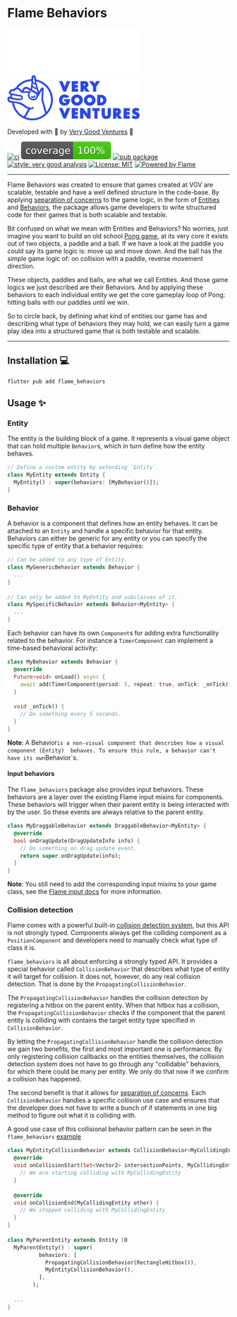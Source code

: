 # Flame Behaviors

[![Very Good Ventures][logo_white]][very_good_ventures_link_dark]
[![Very Good Ventures][logo_black]][very_good_ventures_link_light]

Developed with 💙 by [Very Good Ventures][very_good_ventures_link] 🦄

[![ci][ci_badge]][ci_link]
[![coverage][coverage_badge]][ci_link]
[![pub package][pub_badge]][pub_link]
[![style: very good analysis][very_good_analysis_badge]][very_good_analysis_link]
[![License: MIT][license_badge]][license_link]
[![Powered by Flame][flame_badge_link]]([flame_link])

---

Flame Behaviors was created to ensure that games created at VGV are scalable, testable and have a 
well defined structure in the code-base. By applying 
[separation of concerns][separation_of_concerns] to the game logic, in the form of 
[Entities](#entity) and [Behaviors](#behavior), the package allows game developers to write 
structured code for their games that is both scalable and testable.

Bit confused on what we mean with Entities and Behaviors? No worries, just imagine you want to 
build an old school [Pong game](https://en.wikipedia.org/wiki/Pong), at its very core it exists 
out of two objects, a paddle and a ball. If we have a look at the paddle you could say its game 
logic is: move up and move down. And the ball has the simple game logic of: on collision with a 
paddle, reverse movement direction.

These objects, paddles and balls, are what we call Entities. And those game logics we just 
described are their Behaviors. And by applying these behaviors to each individual entity we get 
the core gameplay loop of Pong: hitting balls with our paddles until we win.

So to circle back, by defining what kind of entities our game has and describing what type of 
behaviors they may hold, we can easily turn a game play idea into a structured game that is both 
testable and scalable.

---

## Installation 💻

```
flutter pub add flame_behaviors
```

## Usage ✨

### Entity

The entity is the building block of a game. It represents a visual game object that can hold 
multiple `Behavior`s, which in turn define how the entity behaves.

```dart
// Define a custom entity by extending `Entity`.
class MyEntity extends Entity {
  MyEntity() : super(behaviors: [MyBehavior()]);
}
```

### Behavior

A behavior is a component that defines how an entity behaves. It can be attached to an `Entity` 
and handle a specific behavior for that entity. Behaviors can either be generic for any entity 
or you can specify the specific type of entity that a behavior requires:

```dart
// Can be added to any type of Entity.
class MyGenericBehavior extends Behavior {
  ...
}

// Can only be added to MyEntity and subclasses of it.
class MySpecificBehavior extends Behavior<MyEntity> {
  ...
}
```

Each behavior can have its own `Component`s for adding extra functionality related to the 
behavior. For instance a `TimerComponent` can implement a time-based behavioral activity:

```dart
class MyBehavior extends Behavior {
  @override
  Future<void> onLoad() async {
    await add(TimerComponent(period: 5, repeat: true, onTick: _onTick));
  }

  void _onTick() {
    // Do something every 5 seconds.
  }
}
```

**Note**: A Behavior` is a non-visual component that describes how a visual component (Entity) 
behaves. To ensure this rule, a behavior can't have its own `Behavior`s.

#### Input behaviors

The `flame_behaviors` package also provides input behaviors. These behaviors are a 
layer over the existing Flame input mixins for components. These behaviors will 
trigger when their parent entity is being interacted with by the user. So these events 
are always relative to the parent entity.

```dart
class MyDraggableBehavior extends DraggableBehavior<MyEntity> {
  @override
  bool onDragUpdate(DragUpdateInfo info) {
    // Do something on drag update event.
    return super.onDragUpdate(info);
  }
}
```

**Note**: You still need to add the corresponding input mixins to your game class, see the 
[Flame input docs](https://docs.flame-engine.org/1.2.0/flame/inputs/inputs.html) for more 
information.

### Collision detection

Flame comes with a powerful built-in [collision detection system](https://docs.flame-engine.org/1.2.0/flame/collision_detection.html), 
but this API is not strongly typed. Components always get the colliding component as a 
`PositionComponent` and developers need to manually check what type of class it is. 

`flame_behaviors` is all about enforcing a strongly typed API. It provides a special behavior 
called `CollisionBehavior` that describes what type of entity it will target for collision. It 
does not, however, do any real collision detection. That is done by the 
`PropagatingCollisionBehavior`.

The `PropagatingCollisionBehavior` handles the collision detection by registering a hitbox on the 
parent entity. When that hitbox has a collision, the `PropagatingCollisionBehavior` checks if the 
component that the parent entity is colliding with contains the target entity type specified in 
`CollisionBehavior`.

By letting the `PropagatingCollisionBehavior` handle the collision detection we gain two benefits, 
the first and most important one is performance. By only registering collision callbacks on the 
entities themselves, the collision detection system does not have to go through any "collidable" 
behaviors, for which there could be many per entity. We only do that now if we confirm a collision 
has happened. 

The second benefit is that it allows for [separation of concerns][separation_of_concerns]. 
Each `CollisionBehavior` handles a specific collision use case and ensures that the developer does 
not have to write a bunch of if statements in one big method to figure out what it is colliding 
with.

A good use case of this collisional behavior pattern can be seen in the `flame_behaviors` 
[example](https://github.com/VeryGoodOpenSource/flame_behaviors/tree/main/example)

```dart
class MyEntityCollisionBehavior extends CollisionBehavior<MyCollidingEntity, MyParentEntity> {
  @override
  void onCollisionStart(Set<Vector2> intersectionPoints, MyCollidingEntity other) {
    // We are starting colliding with MyCollidingEntity
  }

  @override
  void onCollisionEnd(MyCollidingEntity other) {
    // We stopped colliding with MyCollidingEntity
  }
}

class MyParentEntity extends Entity {O
  MyParentEntity() : super(
          behaviors: [
            PropagatingCollisionBehavior(RectangleHitbox()),
            MyEntityCollisionBehavior(),
          ],
        );
  
  ...
}
```

[ci_badge]: https://github.com/VeryGoodOpenSource/flame_behaviors/workflows/flame_behaviors/badge.svg
[ci_link]: https://github.com/VeryGoodOpenSource/flame_behaviors/actions
[coverage_badge]: https://raw.githubusercontent.com/VeryGoodOpenSource/flame_behaviors/main/coverage_badge.svg
[license_badge]: https://img.shields.io/badge/license-MIT-blue.svg
[license_link]: https://opensource.org/licenses/MIT
[logo_black]: https://raw.githubusercontent.com/VGVentures/very_good_brand/main/styles/README/vgv_logo_black.png#gh-light-mode-only
[logo_white]: https://raw.githubusercontent.com/VGVentures/very_good_brand/main/styles/README/vgv_logo_white.png#gh-dark-mode-only
[pub_badge]: https://img.shields.io/pub/v/flame_behaviors.svg
[pub_link]: https://pub.dartlang.org/packages/flame_behaviors
[very_good_analysis_badge]: https://img.shields.io/badge/style-very_good_analysis-B22C89.svg
[very_good_analysis_link]: https://pub.dev/packages/very_good_analysis
[very_good_ventures_link]: https://verygood.ventures/?utm_source=github&utm_medium=banner&utm_campaign=CLI
[very_good_ventures_link_dark]: https://verygood.ventures/?utm_source=github&utm_medium=banner&utm_campaign=CLI#gh-dark-mode-only
[very_good_ventures_link_light]: https://verygood.ventures/?utm_source=github&utm_medium=banner&utm_campaign=CLI#gh-light-mode-only
[flame_badge_link]: https://img.shields.io/badge/Powered%20by-%F0%9F%94%A5-orange.svg
[flame_link]: https://flame-engine.org
[separation_of_concerns]: https://en.wikipedia.org/wiki/Separation_of_concerns